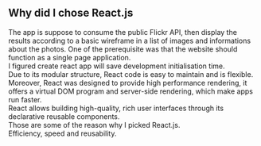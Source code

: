 ## Why did I chose React.js

The app is suppose to consume the public Flickr API, then display the results according to a basic wireframe in a list of images and informations about the photos. One of the prerequisite was that the website should function as a single page application. <br>
I figured create react app will save development initialisation time. <br>
Due to its modular structure, React code is easy to maintain and is flexible. <br>
Moreover, React was designed to provide high performance rendering, it offers a virtual DOM program and server-side rendering, which make apps run faster. <br>
React allows building high-quality, rich user interfaces through its declarative reusable components. <br>
Those are some of the reason why I picked React.js. <br>
Efficiency, speed and reusability.
